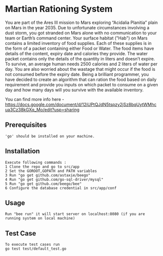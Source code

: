 # Martian Rationing System
You are part of the Ares III mission to Mars exploring “Acidalia Planitia” plain on Mars in the year 2035. Due to unfortunate circumstances involving a dust storm, you got stranded on Mars alone with no communication to your team or Earth’s command center.
Your surface habitat ("Hab") on Mars contains a limited inventory of food supplies. Each of these supplies is in the form of a packet containing either Food or Water. The food items have details of the content, expiry date and calories they provide. The water packet contains only the details of the quantity in liters and doesn’t expire.
To survive, an average human needs 2500 calories and 2 liters of water per day. You are also worried about the wastage that might occur if the food is not consumed before the expiry date. Being a brilliant programmer, you have decided to create an algorithm that can ration the food based on daily requirement and provide you inputs on which packet to consume on a given day and how many days will you survive with the available inventory.

You can find more info here - https://docs.google.com/document/d/12iUPtQJdN5tspzy2jSz8bqUytWMhcua3Cz38kGXq_Mo/edit?usp=sharing

## Prerequisites
    'go' should be installed on your machine.

## Installation
	Execute following commands :
	1 Clone the repo and go to src/app
	2 Set the GOROOT,GOPATH and PATH variables 
    3 Run "go get github.com/astaxie/beego"
	4 Run "go get github.com/go-sql-driver/mysql"
	5 Run "go get github.com/beego/bee"
    6 Configure the database credential in src/app/conf
    
## Usage

	Run "bee run" it will start server on localhost:8080 (if you are running system on local machine)


## Test Case
	To execute test cases run 
	go test test/default_test.go